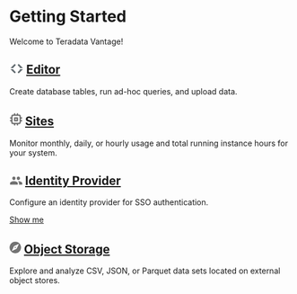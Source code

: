 # Getting Started

Welcome to Teradata Vantage!

## ![Editor](../Images/editor-icn-overview.png) [Editor](../Editor/Editor-Overview-GS.md)

Create database tables, run ad-hoc queries, and upload data.
    
## ![Sites](../Images/cov-icon-sites.png) [Sites](../Sites/Sites-Overview-GS.md)

Monitor monthly, daily, or hourly usage and total running instance hours for your system.
  
## ![Identity Provider](../Images/cov-icon-identity.png) [Identity Provider](../IdentityProviders/Identity-Providers-Configure.md)

Configure an identity provider for SSO authentication.

[Show me](https://pendo.vantage.teradatacloud.io/iam/idp?pendo=OW2au31hwnAshk03eRo5oh4UVGQ)


## ![Object Storage](../Images/object-icn-storage.png) [Object Storage](../ObjectStorage/Object-Storage-Overview-GS.md)

Explore and analyze CSV, JSON, or Parquet data sets located on external object stores.